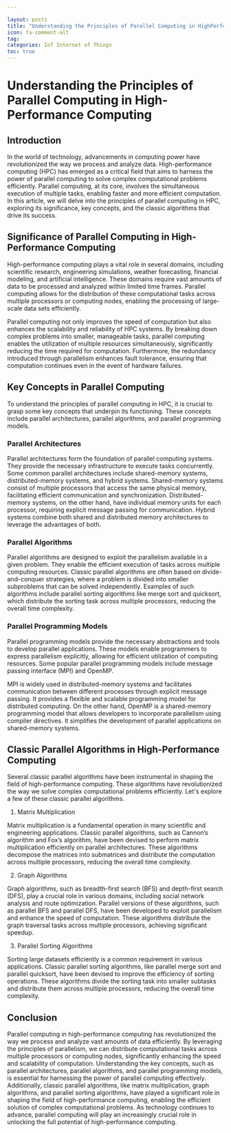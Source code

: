 ```yaml
---

layout: posts
title: "Understanding the Principles of Parallel Computing in HighPerformance Computing"
icon: fa-comment-alt
tag:      
categories: IoT Internet of Things
toc: true
---
```




# Understanding the Principles of Parallel Computing in High-Performance Computing

## Introduction

In the world of technology, advancements in computing power have revolutionized the way we process and analyze data. High-performance computing (HPC) has emerged as a critical field that aims to harness the power of parallel computing to solve complex computational problems efficiently. Parallel computing, at its core, involves the simultaneous execution of multiple tasks, enabling faster and more efficient computation. In this article, we will delve into the principles of parallel computing in HPC, exploring its significance, key concepts, and the classic algorithms that drive its success.

## Significance of Parallel Computing in High-Performance Computing

High-performance computing plays a vital role in several domains, including scientific research, engineering simulations, weather forecasting, financial modeling, and artificial intelligence. These domains require vast amounts of data to be processed and analyzed within limited time frames. Parallel computing allows for the distribution of these computational tasks across multiple processors or computing nodes, enabling the processing of large-scale data sets efficiently.

Parallel computing not only improves the speed of computation but also enhances the scalability and reliability of HPC systems. By breaking down complex problems into smaller, manageable tasks, parallel computing enables the utilization of multiple resources simultaneously, significantly reducing the time required for computation. Furthermore, the redundancy introduced through parallelism enhances fault tolerance, ensuring that computation continues even in the event of hardware failures.

## Key Concepts in Parallel Computing

To understand the principles of parallel computing in HPC, it is crucial to grasp some key concepts that underpin its functioning. These concepts include parallel architectures, parallel algorithms, and parallel programming models.

### Parallel Architectures

Parallel architectures form the foundation of parallel computing systems. They provide the necessary infrastructure to execute tasks concurrently. Some common parallel architectures include shared-memory systems, distributed-memory systems, and hybrid systems. Shared-memory systems consist of multiple processors that access the same physical memory, facilitating efficient communication and synchronization. Distributed-memory systems, on the other hand, have individual memory units for each processor, requiring explicit message passing for communication. Hybrid systems combine both shared and distributed memory architectures to leverage the advantages of both.

### Parallel Algorithms

Parallel algorithms are designed to exploit the parallelism available in a given problem. They enable the efficient execution of tasks across multiple computing resources. Classic parallel algorithms are often based on divide-and-conquer strategies, where a problem is divided into smaller subproblems that can be solved independently. Examples of such algorithms include parallel sorting algorithms like merge sort and quicksort, which distribute the sorting task across multiple processors, reducing the overall time complexity.

### Parallel Programming Models

Parallel programming models provide the necessary abstractions and tools to develop parallel applications. These models enable programmers to express parallelism explicitly, allowing for efficient utilization of computing resources. Some popular parallel programming models include message passing interface (MPI) and OpenMP.

MPI is widely used in distributed-memory systems and facilitates communication between different processes through explicit message passing. It provides a flexible and scalable programming model for distributed computing. On the other hand, OpenMP is a shared-memory programming model that allows developers to incorporate parallelism using compiler directives. It simplifies the development of parallel applications on shared-memory systems.

## Classic Parallel Algorithms in High-Performance Computing

Several classic parallel algorithms have been instrumental in shaping the field of high-performance computing. These algorithms have revolutionized the way we solve complex computational problems efficiently. Let's explore a few of these classic parallel algorithms.

1. Matrix Multiplication

Matrix multiplication is a fundamental operation in many scientific and engineering applications. Classic parallel algorithms, such as Cannon’s algorithm and Fox’s algorithm, have been devised to perform matrix multiplication efficiently on parallel architectures. These algorithms decompose the matrices into submatrices and distribute the computation across multiple processors, reducing the overall time complexity.

2. Graph Algorithms

Graph algorithms, such as breadth-first search (BFS) and depth-first search (DFS), play a crucial role in various domains, including social network analysis and route optimization. Parallel versions of these algorithms, such as parallel BFS and parallel DFS, have been developed to exploit parallelism and enhance the speed of computation. These algorithms distribute the graph traversal tasks across multiple processors, achieving significant speedup.

3. Parallel Sorting Algorithms

Sorting large datasets efficiently is a common requirement in various applications. Classic parallel sorting algorithms, like parallel merge sort and parallel quicksort, have been devised to improve the efficiency of sorting operations. These algorithms divide the sorting task into smaller subtasks and distribute them across multiple processors, reducing the overall time complexity.

## Conclusion

Parallel computing in high-performance computing has revolutionized the way we process and analyze vast amounts of data efficiently. By leveraging the principles of parallelism, we can distribute computational tasks across multiple processors or computing nodes, significantly enhancing the speed and scalability of computation. Understanding the key concepts, such as parallel architectures, parallel algorithms, and parallel programming models, is essential for harnessing the power of parallel computing effectively. Additionally, classic parallel algorithms, like matrix multiplication, graph algorithms, and parallel sorting algorithms, have played a significant role in shaping the field of high-performance computing, enabling the efficient solution of complex computational problems. As technology continues to advance, parallel computing will play an increasingly crucial role in unlocking the full potential of high-performance computing.